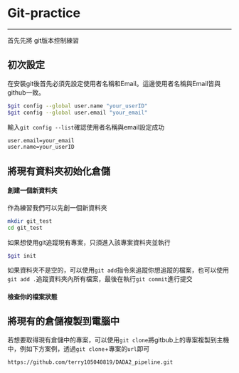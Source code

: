 # Git-practice
---
首先先將
git版本控制練習

初次設定
---
在安裝git後首先必須先設定使用者名稱和Email。這邊使用者名稱與Email皆與github一致。
```sh
$git config --global user.name "your_userID"
$git config --global user.email "your_email"
```
輸入`git config --list`確認使用者名稱與email設定成功
```sh
user.email=your_email
user.name=your_userID
```
將現有資料夾初始化倉儲
---
#### 創建一個新資料夾
作為練習我們可以先創一個新資料夾
```sh
mkdir git_test
cd git_test
```

如果想使用git追蹤現有專案，只須進入該專案資料夾並執行
```sh
$git init
```
如果資料夾不是空的，可以使用`git add`指令來追蹤你想追蹤的檔案，也可以使用`git add .`追蹤資料夾內所有檔案，最後在執行`git commit`進行提交

#### 檢查你的檔案狀態














將現有的倉儲複製到電腦中
---
若想要取得現有倉儲中的專案，可以使用`git clone`將gitbub上的專案複製到主機中，例如下方案例，透過`git clone`+專案的`url`即可
```sh
https://github.com/terry105040819/DADA2_pipeline.git
```
